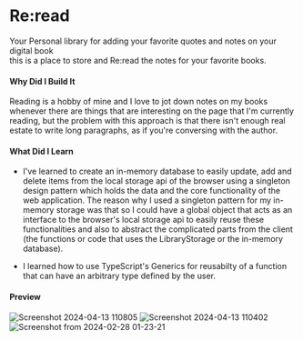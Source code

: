 # Re:read

Your Personal library for adding your favorite quotes and notes on your digital book  
this is a place to store and Re:read the notes for your favorite books.

#### Why Did I Build It

Reading is a hobby of mine and I love to jot down notes on my books whenever there are things that are interesting on the page that I'm currently reading, but the problem with this approach is that there isn't enough real estate to write long paragraphs, as if you're conversing with the author.

#### What Did I Learn

- I've learned to create an in-memory database to easily update, add and delete items from the local storage api of the browser using a singleton design pattern which holds the data and the core functionality of the web application. The reason why I used a singleton pattern for my in-memory storage was that so I could have a global object that acts as an interface to the browser's local storage api to easily reuse these functionalities and also to abstract the complicated parts from the client (the functions or code that uses the LibraryStorage or the in-memory database).

- I learned how to use TypeScript's Generics for reusabilty of a function that can have an arbitrary type defined by the user.

#### Preview
![Screenshot 2024-04-13 110805](https://github.com/Sty6x/re-read/assets/53662191/027bcf9e-eeb8-40e6-869e-bbc6836b2927)
![Screenshot 2024-04-13 110402](https://github.com/Sty6x/re-read/assets/53662191/64aaee52-de71-437d-be1c-72c199192eb2)
![Screenshot from 2024-02-28 01-23-21](https://github.com/Sty6x/re-read/assets/53662191/e395972d-b820-4184-b82e-4df9f2c858fb)
